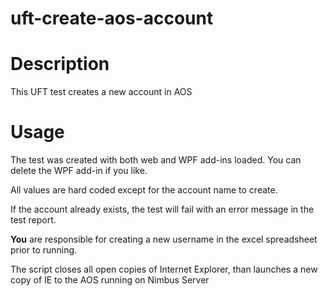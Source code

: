 # uft-create-aos-account
# Description
This UFT test creates a new account in AOS

# Usage
The test was created with both web and WPF add-ins loaded. You can delete the WPF add-in if you like.

All values are hard coded except for the account name to  create.

If the account already exists, the test will fail with an error message in the test report.

<b>You</b> are responsible for creating a new username in the excel spreadsheet prior to running.

The script closes all open copies of Internet Explorer, than launches a new copy of IE to the AOS running on Nimbus Server
